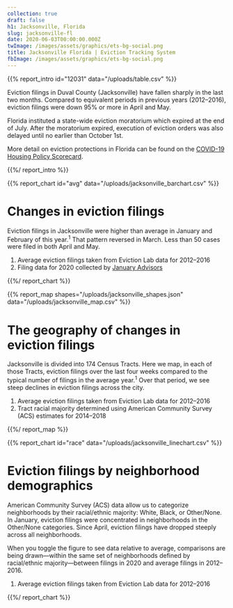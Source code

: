 ```yaml
---
collection: true
draft: false
h1: Jacksonville, Florida
slug: jacksonville-fl
date: 2020-06-03T00:00:00.000Z
twImage: /images/assets/graphics/ets-bg-social.png
title: Jacksonville Florida | Eviction Tracking System
fbImage: /images/assets/graphics/ets-bg-social.png
---
```


{{% report_intro id="12031" data="/uploads/table.csv" %}}



Eviction filings in Duval County (Jacksonville) have fallen sharply in the last two months. Compared to equivalent periods in previous years (2012–2016), eviction filings were down 95% or more in April and May. 

Florida instituted a state-wide eviction moratorium which expired at the end of July. After the moratorium expired, execution of eviction orders was also delayed until no earlier than October 1st.

More detail on eviction protections in Florida can be found on the [COVID-19 Housing Policy Scorecard](https://evictionlab.org/covid-policy-scorecard/fl/).



{{%/ report_intro %}}



{{% report_chart id="avg" data="/uploads/jacksonville_barchart.csv" %}}







# Changes in eviction filings

Eviction filings in Jacksonville were higher than average in January and February of this year.<sup>1</sup> That pattern reversed in March. Less than 50 cases were filed in both April and May.

1. Average eviction filings taken from Eviction Lab data for 2012–2016
2. Filing data for 2020 collected by [January Advisors](https://www.januaryadvisors.com/)







{{%/ report_chart %}}



{{% report_map shapes="/uploads/jacksonville_shapes.json" data="/uploads/jacksonville_map.csv" %}}







# The geography of changes in eviction filings

Jacksonville is divided into 174 Census Tracts. Here we map, in each of those Tracts, eviction filings over the last four weeks compared to the typical number of filings in the average year.<sup>1</sup> Over that period, we see steep declines in eviction filings across the city.

1. Average eviction filings taken from Eviction Lab data for 2012–2016
2. Tract racial majority determined using American Community Survey (ACS) estimates for 2014–2018







{{%/ report_map %}}



{{% report_chart id="race" data="/uploads/jacksonville_linechart.csv" %}}







# Eviction filings by neighborhood demographics

American Community Survey (ACS) data allow us to categorize neighborhoods by their racial/ethnic majority: White, Black, or Other/None. In January, eviction filings were concentrated in neighborhoods in the Other/None categories. Since April, eviction filings have dropped steeply across all neighborhoods.

When you toggle the figure to see data relative to average, comparisons are being drawn—within the same set of neighborhoods defined by racial/ethnic majority—between filings in 2020 and average filings in 2012–2016.

1. Average eviction filings taken from Eviction Lab data for 2012–2016







{{%/ report_chart %}}